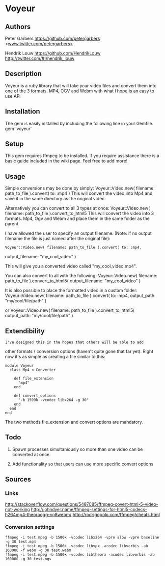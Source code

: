 # Voyeur

## Authors
Peter Garbers
<https://github.com/petergarbers>
<www.twitter.com/petergarbers>

Hendrik Louw
<https://github.com/HendrikLouw>
<http://twitter.com/#!/hendrik_louw>

## Description
Voyeur is a ruby library that will take your video files and convert
them into one of the 3 formats. MP4, OGV and Webm with what I hope is
an easy to use API

## Installation
The gem is easily installed by including the following line in your
Gemfile.
    gem 'voyeur'

## Setup
This gem requires ffmpeg to be installed. If you require assistance
there is a basic guide included in the wiki page. Feel free to add more!

## Usage
Simple conversions may be done by simply:
    Voyeur::Video.new( filename: path_to_file ).convert( to: :mp4 )
This will convert the video into Mp4 and save it in the same directory
as the original video.

Alternatively you can convert to all 3 types at once:
    Voyeur::Video.new( filename: path_to_file ).convert_to_html5
This will convert the video into 3 formats. Mp4, Ogv and Webm and place
them in the same folder as the parent.

I have allowed the user to specify an output filename. (Note: if no
output filename the file is just named after the original file):

    Voyeur::Video.new( filename: path_to_file ).convert( to: :mp4,
output_filename: "my_cool_video" )

This will give you a converted video called "my_cool_video.mp4".

You can also convert to all with the following:
    Voyeur::Video.new( filename: path_to_file ).convert_to_html5( output_filename: "my_cool_video" )

It is also possible to place the formatted video in a custom folder:
    Voyeur::Video.new( filename: path_to_file ).convert( to: :mp4,
output_path: "my/cool/file/path" )

or
    Voyeur::Video.new( filename: path_to_file ).convert_to_html5( output_path: "my/cool/file/path" )

## Extendibility
    I've designed this in the hopes that others will be able to add
other formats / conversion options (haven't quite gone that far yet).
Right now it's as simple as creating a file similar to this:

    module Voyeur
      class Mp4 < Converter

        def file_extension
          "mp4"
        end

        def convert_options
          "-b 1500k -vcodec libx264 -g 30"
        end
      end
    end

The two methods file_extension and convert options are mandatory.

## Todo
  1) Spawn processes simultaniously so more than one video can be converted
at once.

  2) Add functionality so that users can use more specific convert
options


## Sources

### Links
<http://stackoverflow.com/questions/5487085/ffmpeg-covert-html-5-video-not-working>
<http://johndyer.name/ffmpeg-settings-for-html5-codecs-h264mp4-theoraogg-vp8webm/>
<http://rodrigopolo.com/ffmpeg/cheats.html>

### Conversion settings


    ffmpeg -i test.mpeg -b 1500k -vcodec libx264 -vpre slow -vpre baseline -g 30 test.mp4
    ffmpeg -i test.mpeg -b 1500k -vcodec libvpx -acodec libvorbis -ab 160000 -f webm -g 30 test.webm
    ffmpeg -i test.mpeg -b 1500k -vcodec libtheora -acodec libvorbis -ab 160000 -g 30 test.ogv



